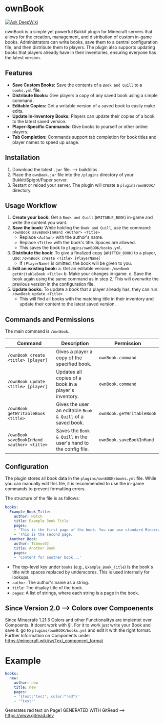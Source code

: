 # ownBook
[![Ask DeepWiki](https://devin.ai/assets/askdeepwiki.png)](https://deepwiki.com/Timmus02/ownBook.git)

ownBook is a simple yet powerful Bukkit plugin for Minecraft servers that allows for the creation, management, and distribution of custom in-game books. Administrators can write books, save them to a central configuration file, and then distribute them to players. The plugin also supports updating books that players already have in their inventories, ensuring everyone has the latest version.

## Features

*   **Save Custom Books:** Save the contents of a `Book and Quill` to a `books.yml` file.
*   **Distribute Books:** Give players a copy of any saved book using a simple command.
*   **Editable Copies:** Get a writable version of a saved book to easily make edits.
*   **Update In-Inventory Books:** Players can update their copies of a book to the latest saved version.
*   **Player-Specific Commands:** Give books to yourself or other online players.
*   **Tab Completion:** Commands support tab completion for book titles and player names to speed up usage.

## Installation

1.  Download the latest `.jar` file. --> build/libs
2.  Place the `ownBook.jar` file into the `/plugins` directory of your Bukkit/Spigot/Paper server.
3.  Restart or reload your server. The plugin will create a `plugins/ownBOOK/` directory.

## Usage Workflow

1.  **Create your book:** Get a `Book and Quill` (`WRITABLE_BOOK`) in-game and write the content you want.
2.  **Save the book:** While holding the `Book and Quill`, use the command:
    `/ownBook saveBookInHand <Author> <Title>`
    *   Replace `<Author>` with the author's name.
    *   Replace `<Title>` with the book's title. Spaces are allowed.
    *   This saves the book to `plugins/ownBOOK/books.yml`.
3.  **Distribute the book:** To give a finalized copy (`WRITTEN_BOOK`) to a player, use:
    `/ownBook create <Title> [PlayerName]`
    *   If `[PlayerName]` is omitted, the book will be given to you.
4.  **Edit an existing book:**
    a. Get an editable version: `/ownBook getWritableBook <Title>`
    b. Make your changes in-game.
    c. Save the book again using the same command as in step 2. This will overwrite the previous version in the configuration file.
5.  **Update books:** To update a book that a player already has, they can run:
    `/ownBook update <Title>`
    *   This will find all books with the matching title in their inventory and update their content to the latest saved version.

## Commands and Permissions

The main command is `/ownBook`.

| Command                                    | Description                                                  | Permission              |
| ------------------------------------------ | ------------------------------------------------------------ | ----------------------- |
| `/ownBook create <title> [player]`         | Gives a player a copy of the specified book.                 | `ownBook.command`       |
| `/ownBook update <title> [player]`         | Updates all copies of a book in a player's inventory.        | `ownBook.command`       |
| `/ownBook getWritableBook <title>`         | Gives the user an editable `Book & Quill` of a saved book.   | `ownBook.getWritableBook` |
| `/ownBook saveBookInHand <author> <title>` | Saves the `Book & Quill` in the user's hand to the config file. | `ownBook.saveBookInHand`  |

## Configuration

The plugin stores all book data in the `plugins/ownBOOK/books.yml` file. While you can manually edit this file, it is recommended to use the in-game commands to prevent formatting errors.

The structure of the file is as follows:

```yaml
books:
  Example_Book_Title:
    author: Notch
    title: Example Book Title
    pages:
    - 'This is the first page of the book. You can use standard Minecraft formatting codes.'
    - 'This is the second page.'
  Another_Book:
    author: Timmus02
    title: Another Book
    pages:
    - 'Content for another book...'
```

*   The top-level key under `books` (e.g., `Example_Book_Title`) is the book's title with spaces replaced by underscores. This is used internally for lookups.
*   `author`: The author's name as a string.
*   `title`: The display title of the book.
*   `pages`: A list of strings, where each string is a page in the book.

## Since Version 2.0 --> Colors over Compoenents
Since Minecrafe 1.21.5 Colors and other Functionalitys are implentet over Compoents. It dosnt work with §!.
For it to work just write your Book and save it. go to `plugins/ownBOOK/books.yml` and edit it with the right format.
Further Information on Components under https://minecraft.wiki/w/Text_component_format

# Example
```yaml
books:
  new:
    author: new
    title: new
    pages:
    - '{text:"test", color:"red"}'
    - '"test"'
```
Generates red text on Page1
GENERATED WITH GitRead --> https://www.gitread.dev
